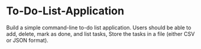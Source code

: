# To-Do-List-Application
Build a simple command-line to-do list application. Users should be able to add, delete, mark as done, and list tasks, Store the tasks in a file (either CSV or JSON format).

